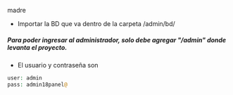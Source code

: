madre
* Importar la BD que va dentro de la carpeta /admin/bd/


##### Para poder ingresar al administrador, solo debe agregar "/admin" donde levanta el proyecto.

* El usuario y contraseña son
```php
user: admin
pass: admin18panel@
```